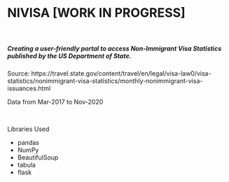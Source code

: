 <h1>NIVISA [WORK IN PROGRESS] </h1>
<br>
<h5> Creating a user-friendly portal to access Non-Immigrant Visa Statistics published by the US Department of State. </h5>
Source: https://travel.state.gov/content/travel/en/legal/visa-law0/visa-statistics/nonimmigrant-visa-statistics/monthly-nonimmigrant-visa-issuances.html
<br>
<p> Data from Mar-2017 to Nov-2020 </p>
<br>
<p> Libraries Used
<ul>
  <li> pandas </li>
  <li> NumPy </li>
  <li> BeautifulSoup </li>
  <li> tabula </li>
  <li> flask </li>
</ul>
